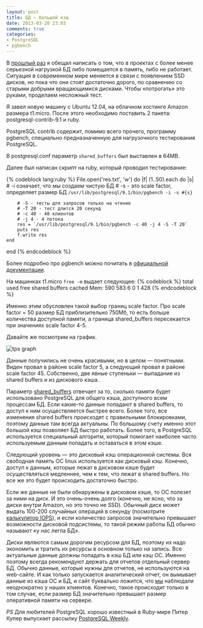 ```yaml
---
layout: post
title: БД — большой кэш
date: 2013-03-20 23:03
comments: true
categories:
- PostgreSQL
- pgbench
---
```


В [прошлый раз](blog/2013/02/24/partitioning/) я обещал написать о том, что в проектах с более менее серьезной нагрузкой
БД либо помещается в память, либо не работает. Ситуация в современном мире меняется в связи с появлением SSD дисков, но
пока что они стоят достаточно дорого, по сравнению со старыми добрыми вращающимися дисками. Чтобы «потрогать» это
руками, проделаем несложный тест.

<!-- more -->

Я завел новую машину с Ubuntu 12.04, на облачном хостинге Amazon размера t1.micro. После этого необходимо поставить 2
пакета: postgresql-contrib-9.1 и ruby.

PostgreSQL contrib содержит, помимо всего прочего, программу pgbench, специально предназначенную для нагрузочного тестирования
PostgreSQL.

В postgresql.conf параметр `shared_buffers` был выставлен в 64MB.

Далее был написан скрипт на ruby, который проводил тестирование:

{% codeblock lang:ruby %}
File.open('res.txt', 'w') do |f|
	(1..50).each do |s|
		# -i означает, что мы создаем чистую БД
		# -s - это scale factor, определяет размер БД
		`/usr/lib/postgresql/9.1/bin/pgbench -i -s #{s}`

		# -S - тесты для запросов только на чтение
		# -T 20 - тест длится 20 секунд
		# -c 40 - 40 клиентов
		# -j 4 - 4 потока
		res = `/usr/lib/postgresql/9.1/bin/pgbench -c 40 -j 4 -S -T 20`
		puts res
		f.write res
	end
end
{% endcodeblock %}

Более подробно про pgbench можно почитать в [официальной документации](http://www.postgresql.org/docs/9.1/static/pgbench.html).

На машинках t1.micro `free -m` выдает следующее:
{% codeblock %}
             total       used       free     shared    buffers     cached
Mem:           590        583          6          0          1        428
{% endcodeblock %}

Именно этим обусловлен такой выбор границ scale factor. Про scale factor = 50 размер БД приблизительно 750Мб, то есть
больше количества доступной памяти, а граница shared_buffers пересекается при значениях scale factor 4-5.

Давайте же посмотрим на график.

![tps graph](/images/tps-result.png)

Данные получились не очень красивыми, но в целом — понятными. Виден провал в районе scale factor 5, а следующий провал в
районе scale factor 45. Собственно, две явные ступеньки — выпадание из shared buffers и из дискового кэша.

Параметр [shared_buffers](http://www.postgresql.org/docs/9.1/static/runtime-config-resource.html#GUC-SHARED-BUFFERS)
отвечает за то, сколько памяти будет использовано PostgreSQL для общего кэша, доступного всем процессам БД. Если
какие-то данные попадают в shared buffers, то доступ к ним осуществляется быстрее всего. Более того, все изменения
shared buffers происходят с правильными блокировками, поэтому данные там всегда актуальны. По большому счету именно
этот большой кэш позволяет БД быстро работать. Более того, в PostgreSQL используется специальный алгоритм, который
помогает наиболее часто используемым данным попадать и оставаться в этом кэше.

Следующий уровень — это дисковый кэш операционной системы. Вся свободная память ОС linux используется как дисковый кэш.
Конечно, доступ к данным, которые лежат в дисковом кэше будет осуществляться медленнее, чем к тем, что лежат в shared
buffers. Но все же это будет происходить достаточно быстро.

Если же данные не были обнаружены в дисковом кэше, то ОС полезет за ними на диск. И это очень-очень долго (конечно, не
ясно, что за диски внутри Amazon, но это точно не SSD). Обычный диск может выдать 100-200 случайных операций в секунду
(посмотрите [калькулятор IOPS](http://www.wmarow.com/strcalc/)), и если количество запросов значительно превышает
возможности дисковой подсистемы, то такой режим работы БД обычно называют «у нас легла БД».

Диски являются самым дорогим ресурсом для БД, поэтому их надо экономить и тратить их ресурсы в основном только на запись.
Все актуальные данные должны попадать в кэш БД или кэш ОС. Именно поэтому всегда рекомендуют держать для отчетов
отдельный сервер БД. Обычно данные, которые нужны для отчетов, не используются на web-сайте. И как только запускается
аналитический отчет, он вымывает данные из кэша ОС и БД, и сайт буквально ложится, что [мы](http://express42.com)
наблюдали неоднократно у наших клиентов. Конечно, такое происходит только в том случае, если размер БД значительно
превышает размер оперативной памяти на сервере.

*PS* Для любителей PostgreSQL хорошо известный в Ruby-мире Питер Купер выпускает рассылку [PostgreSQL Weekly](http://postgresweekly.com/).
